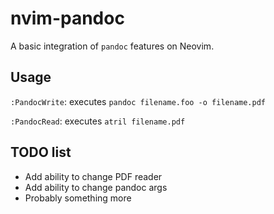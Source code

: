 # nvim-pandoc

A basic integration of `pandoc` features on Neovim.

## Usage

`:PandocWrite`: executes `pandoc filename.foo -o filename.pdf`

`:PandocRead`: executes `atril filename.pdf`

## TODO list

- Add ability to change PDF reader
- Add ability to change pandoc args
- Probably something more
